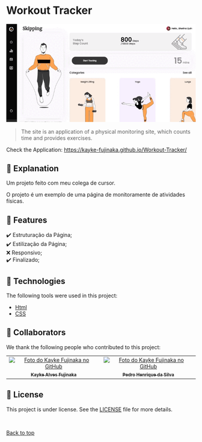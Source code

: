 # Workout Tracker

<img src="./assets/img/gif.gif" alt="Gif do projeto workout">

>  The site is an application of a physical monitoring site, which counts time and provides exercises.

Check the Application: https://kayke-fujinaka.github.io/Workout-Tracker/
## :page_facing_up: Explanation

Um projeto feito com meu colega de cursor.

O projeto é um exemplo de uma página de monitoramente de atividades físicas.
## :dart: Features ##

:heavy_check_mark: Estruturação da Página;\
:heavy_check_mark: Estilização da Página;\
:x: Responsivo;\
:heavy_check_mark: Finalizado;
## :rocket: Technologies ##

The following tools were used in this project:

- [Html](https://developer.mozilla.org/pt-BR/docs/Web/HTML/Element/html/)  
- [CSS](https://developer.mozilla.org/pt-BR/docs/Web/CSS)  
## 🤝 Collaborators

We thank the following people who contributed to this project:

<table>
  <tr>
    <td align="center">
      <a href="#">
        <img src="https://avatars.githubusercontent.com/u/98772000?s=400&u=80de9af672be7f75cc7a546838552cf63d5b82fe&v=4" width="140px;" alt="Foto do Kayke Fujinaka no GitHub"/><br>
        <sub>
          <b>Kayke Alves Fujinaka</b>
        </sub>
      </a>
    </td>
    <td align="center">
      <a href="#">
        <img src="https://avatars.githubusercontent.com/u/82785683?v=4" width="140px;" alt="Foto do Kayke Fujinaka no GitHub"/><br>
        <sub>
          <b>Pedro Henrique da Silva</b>
        </sub>
      </a>
    </td>
  </tr>
</table>

## 📝 License

This project is under license. See the [LICENSE](LICENSE.md) file for more details.

&#xa0;

<a href="#top">Back to top</a>

